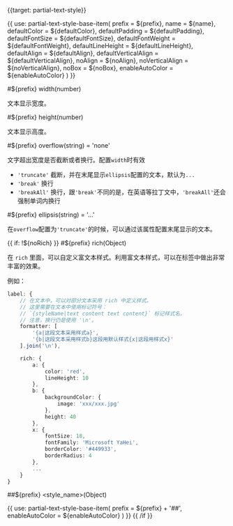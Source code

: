 {{target: partial-text-style}}

{{ use: partial-text-style-base-item(
    prefix = ${prefix},
    name = ${name},
    defaultColor = ${defaultColor},
    defaultPadding = ${defaultPadding},
    defaultFontSize = ${defaultFontSize},
    defaultFontWeight = ${defaultFontWeight},
    defaultLineHeight = ${defaultLineHeight},
    defaultAlign = ${defaultAlign},
    defaultVerticalAlign = ${defaultVerticalAlign},
    noAlign = ${noAlign},
    noVerticalAlign = ${noVerticalAlign},
    noBox = ${noBox},
    enableAutoColor = ${enableAutoColor}
) }}

#${prefix} width(number)

文本显示宽度。

#${prefix} height(number)

文本显示高度。

#${prefix} overflow(string) = 'none'

文字超出宽度是否截断或者换行。配置`width`时有效

+ `'truncate'` 截断，并在末尾显示`ellipsis`配置的文本，默认为`...`
+ `'break'` 换行
+ `'breakAll'` 换行，跟`'break'`不同的是，在英语等拉丁文中，`'breakAll'`还会强制单词内换行

#${prefix} ellipsis(string) = '...'

在`overflow`配置为`'truncate'`的时候，可以通过该属性配置末尾显示的文本。

{{ if: !${noRich} }}
#${prefix} rich(Object)

在 `rich` 里面，可以自定义富文本样式。利用富文本样式，可以在标签中做出非常丰富的效果。

例如：

```ts
label: {
    // 在文本中，可以对部分文本采用 rich 中定义样式。
    // 这里需要在文本中使用标记符号：
    // `{styleName|text content text content}` 标记样式名。
    // 注意，换行仍是使用 '\n'。
    formatter: [
        '{a|这段文本采用样式a}',
        '{b|这段文本采用样式b}这段用默认样式{x|这段用样式x}'
    ].join('\n'),

    rich: {
        a: {
            color: 'red',
            lineHeight: 10
        },
        b: {
            backgroundColor: {
                image: 'xxx/xxx.jpg'
            },
            height: 40
        },
        x: {
            fontSize: 18,
            fontFamily: 'Microsoft YaHei',
            borderColor: '#449933',
            borderRadius: 4
        },
        ...
    }
}
```


##${prefix} <style_name>(Object)

{{ use: partial-text-style-base-item(
    prefix = ${prefix} + '##',
    enableAutoColor = ${enableAutoColor}
) }}
{{ /if }}

